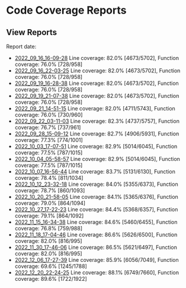 # Code Coverage Reports


## View Reports

Report date:
 - [2022_09_16_16-09-28](https://htmlpreview.github.io/?https://github.com/GleasonK/stablehlo/blob/ccov/reports/ccov_2022_09_16_16-09-28/index.html) Line coverage: 82.0% [4673/5702], Function coverage: 76.0% [728/958]
 - [2022_09_16_22-03-25](https://htmlpreview.github.io/?https://github.com/GleasonK/stablehlo/blob/ccov/reports/ccov_2022_09_16_22-03-25/index.html) Line coverage: 82.0% [4673/5702], Function coverage: 76.0% [728/958]
 - [2022_09_19_16-28-38](https://htmlpreview.github.io/?https://github.com/GleasonK/stablehlo/blob/ccov/reports/ccov_2022_09_19_16-28-38/index.html) Line coverage: 82.0% [4673/5702], Function coverage: 76.0% [728/958]
 - [2022_09_19_21-07-38](https://htmlpreview.github.io/?https://github.com/GleasonK/stablehlo/blob/ccov/reports/ccov_2022_09_19_21-07-38/index.html) Line coverage: 82.0% [4673/5702], Function coverage: 76.0% [728/958]
 - [2022_09_21_14-51-15](https://htmlpreview.github.io/?https://github.com/GleasonK/stablehlo/blob/ccov/reports/ccov_2022_09_21_14-51-15/index.html) Line coverage: 82.0% [4711/5743], Function coverage: 76.0% [730/960]
 - [2022_09_22_03-11-03](https://htmlpreview.github.io/?https://github.com/GleasonK/stablehlo/blob/ccov/reports/ccov_2022_09_22_03-11-03/index.html) Line coverage: 82.3% [4737/5757], Function coverage: 76.7% [737/961]
 - [2022_09_28_15-09-12](https://htmlpreview.github.io/?https://github.com/GleasonK/stablehlo/blob/ccov/reports/ccov_2022_09_28_15-09-12/index.html) Line coverage: 82.7% [4906/5931], Function coverage: 77.3% [774/1001]
 - [2022_10_03_17-07-51](https://htmlpreview.github.io/?https://github.com/GleasonK/stablehlo/blob/ccov/reports/ccov_2022_10_03_17-07-51/index.html) Line coverage: 82.9% [5014/6045], Function coverage: 77.5% [787/1015]
 - [2022_10_04_05-58-57](https://htmlpreview.github.io/?https://github.com/GleasonK/stablehlo/blob/ccov/reports/ccov_2022_10_04_05-58-57/index.html) Line coverage: 82.9% [5014/6045], Function coverage: 77.5% [787/1015]
 - [2022_10_07_16-56-44](https://htmlpreview.github.io/?https://github.com/GleasonK/stablehlo/blob/ccov/reports/ccov_2022_10_07_16-56-44/index.html) Line coverage: 83.7% [5131/6130], Function coverage: 78.4% [811/1034]
 - [2022_10_12_23-32-18](https://htmlpreview.github.io/?https://github.com/GleasonK/stablehlo/blob/ccov/reports/ccov_2022_10_12_23-32-18/index.html) Line coverage: 84.0% [5355/6373], Function coverage: 78.7% [860/1093]
 - [2022_10_20_21-58-05](https://htmlpreview.github.io/?https://github.com/GleasonK/stablehlo/blob/ccov/reports/ccov_2022_10_20_21-58-05/index.html) Line coverage: 84.1% [5365/6376], Function coverage: 79.0% [864/1094]
 - [2022_10_27_17-22-23](https://htmlpreview.github.io/?https://github.com/GleasonK/stablehlo/blob/ccov/reports/ccov_2022_10_27_17-22-23/index.html) Line coverage: 84.4% [5368/6357], Function coverage: 79.1% [864/1092]
 - [2022_11_15_16-34-38](https://htmlpreview.github.io/?https://github.com/GleasonK/stablehlo/blob/ccov/reports/ccov_2022_11_15_16-34-38/index.html) Line coverage: 84.6% [5460/6455], Function coverage: 76.8% [759/988]
 - [2022_11_18_17-04-46](https://htmlpreview.github.io/?https://github.com/GleasonK/stablehlo/blob/ccov/reports/ccov_2022_11_18_17-04-46/index.html) Line coverage: 86.6% [5626/6500], Function coverage: 82.0% [816/995]
 - [2022_11_30_17-46-06](https://htmlpreview.github.io/?https://github.com/GleasonK/stablehlo/blob/ccov/reports/ccov_2022_11_30_17-46-06/index.html) Line coverage: 86.5% [5621/6497], Function coverage: 82.0% [816/995]
 - [2022_12_06_17-27-39](https://htmlpreview.github.io/?https://github.com/GleasonK/stablehlo/blob/ccov/reports/ccov_2022_12_06_17-27-39/index.html) Line coverage: 85.9% [6056/7049], Function coverage: 69.6% [1245/1788]
 - [2022_12_20_22-24-25](https://htmlpreview.github.io/?https://github.com/GleasonK/stablehlo/blob/ccov/reports/ccov_2022_12_20_22-24-25/index.html) Line coverage: 88.1% [6749/7660], Function coverage: 89.6% [1722/1922]
